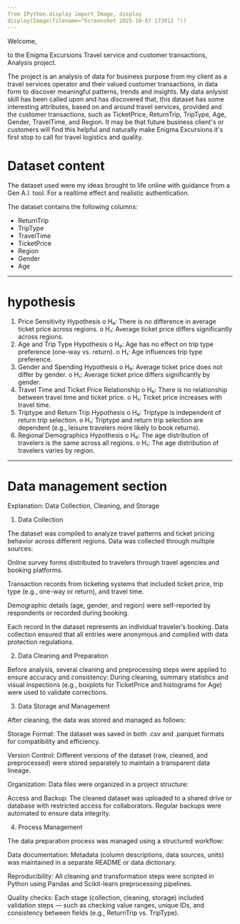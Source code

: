 ```yaml
---
from IPython.display import Image, display
display(Image(filename="Screenshot 2025-10-07 173012 "))
---
```


Welcome,

to the Enigma Excursions Travel service and customer transactions, Analysis project.

The project is an analysis of data for business purpose from my client as a travel services operator and their valued customer transactions, in data form to discover meaningful patterns, trends and insights. My data anlysist skill has been called upon and has discovered that, this dataset has some interesting attributes, based  on and around travel services, provided and the customer transactions, such as TicketPrice, ReturnTrip, TripType, Age, Gender, TravelTime, and Region. It may be that future business client's or customers will find this helpful and naturally make Enigma Excursions it's first stop to call for travel logistics and quality.


# **Dataset content**
The dataset used were my ideas brought to life online with guidance from a Gen A.I. tool. For a realtime effect and realistic authentication.

The dataset contains the following columns:

* ReturnTrip
* TripType
* TravelTime
* TicketPrice
* Region
* Gender
* Age

---


















# **hypothesis**

1.	Price Sensitivity Hypothesis
o	H₀: There is no difference in average ticket price across regions.
o	H₁: Average ticket price differs significantly across regions.
2.	Age and Trip Type Hypothesis
o	H₀: Age has no effect on trip type preference (one-way vs. return).
o	H₁: Age influences trip type preference.
3.	Gender and Spending Hypothesis
o	H₀: Average ticket price does not differ by gender.
o	H₁: Average ticket price differs significantly by gender.
4.	Travel Time and Ticket Price Relationship
o	H₀: There is no relationship between travel time and ticket price.
o	H₁: Ticket price increases with travel time.
5.	Triptype and Return Trip Hypothesis
o	H₀: Triptype is independent of return trip selection.
o	H₁: Triptype and return trip selection are dependent (e.g., leisure travelers more likely to book returns).
6.	Regional Demographics Hypothesis
o	H₀: The age distribution of travelers is the same across all regions.
o	H₁: The age distribution of travelers varies by region.

---
# **Data management section**

Explanation: Data Collection, Cleaning, and Storage
1. Data Collection

The dataset was compiled to analyze travel patterns and ticket pricing behavior across different regions.
Data was collected through multiple sources:

Online survey forms distributed to travelers through travel agencies and booking platforms.

Transaction records from ticketing systems that included ticket price, trip type (e.g., one-way or return), and travel time.

Demographic details (age, gender, and region) were self-reported by respondents or recorded during booking.

Each record in the dataset represents an individual traveler’s booking. Data collection ensured that all entries were anonymous and complied with data protection regulations.

2. Data Cleaning and Preparation

Before analysis, several cleaning and preprocessing steps were applied to ensure accuracy and consistency:
During cleaning, summary statistics and visual inspections (e.g., boxplots for TicketPrice and histograms for Age) were used to validate corrections.

3. Data Storage and Management

After cleaning, the data was stored and managed as follows:

Storage Format:
The dataset was saved in both .csv and .parquet formats for compatibility and efficiency.

Version Control:
Different versions of the dataset (raw, cleaned, and preprocessed) were stored separately to maintain a transparent data lineage.

Organization:
Data files were organized in a project structure:


Access and Backup:
The cleaned dataset was uploaded to a shared drive or database with restricted access for collaborators. Regular backups were automated to ensure data integrity.

4. Process Management

The data preparation process was managed using a structured workflow:

Data documentation: Metadata (column descriptions, data sources, units) was maintained in a separate README or data dictionary.

Reproducibility: All cleaning and transformation steps were scripted in Python using Pandas and Scikit-learn preprocessing pipelines.

Quality checks: Each stage (collection, cleaning, storage) included validation steps — such as checking value ranges, unique IDs, and consistency between fields (e.g., ReturnTrip vs. TripType).